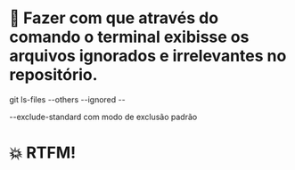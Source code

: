 # 📝 Fazer com que através do comando o terminal exibisse os arquivos ignorados e irrelevantes no repositório.

git ls-files --others --ignored --

--exclude-standard com modo de exclusão padrão

# 💥 RTFM!
